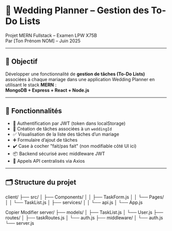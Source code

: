 # 💍 Wedding Planner – Gestion des To-Do Lists

Projet MERN Fullstack – Examen LPW X75B  
Par [Ton Prénom NOM] – Juin 2025

---

## 🧠 Objectif

Développer une fonctionnalité de **gestion de tâches (To-Do Lists)** associées à chaque mariage dans une application Wedding Planner en utilisant le stack **MERN** :  
**MongoDB + Express + React + Node.js**

---

## 🚀 Fonctionnalités

- 🔐 Authentification par JWT (token dans localStorage)
- 📝 Création de tâches associées à un `weddingId`
- ✅ Visualisation de la liste des tâches d’un mariage
- ➕ Formulaire d’ajout de tâches
- ✔️ Case à cocher "fait/pas fait" (non modifiable côté UI ici)
- 📦 Backend sécurisé avec middleware JWT
- 📡 Appels API centralisés via Axios

---

## 🗂️ Structure du projet

client/
├── src/
│ ├── Components/
│ │ ├── TaskForm.js
│ │ └── Pages/
│ │ └── TaskList.js
│ ├── services/
│ │ └── api.js
│ └── App.js

Copier
Modifier
server/
├── models/
│ ├── TaskList.js
│ └── User.js
├── routes/
│ ├── taskRoutes.js
│ └── auth.js
├── middleware/
│ └── auth.js
└── server.js
